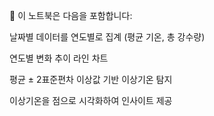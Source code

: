 📌 이 노트북은 다음을 포함합니다:

날짜별 데이터를 연도별로 집계 (평균 기온, 총 강수량)

연도별 변화 추이 라인 차트

평균 ± 2표준편차 이상값 기반 이상기온 탐지

이상기온을 점으로 시각화하여 인사이트 제공
